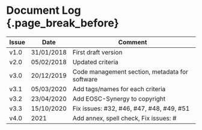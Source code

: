 # Document Log {.page_break_before}

| Issue | Date | Comment |
|-------|------|---------|
| v1.0 | 31/01/2018 | First draft version |
| v2.0 | 05/02/2018 | Updated criteria |
| v3.0 | 20/12/2019 | Code management section, metadata for software |
| v3.1 | 05/03/2020 | Add tags/names for each criteria |
| v3.2 | 23/04/2020 | Add EOSC-Synergy to copyright |
| v3.3 | 15/10/2020 | Fix issues: #32, #46, #47, #48, #49, #51 |
| v4.0 | 2021 | Add annex, spell check, Fix issues: # |
